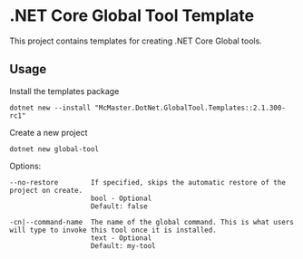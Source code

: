 .NET Core Global Tool Template
==============================

This project contains templates for creating .NET Core Global tools.

## Usage

Install the templates package

    dotnet new --install "McMaster.DotNet.GlobalTool.Templates::2.1.300-rc1"

Create a new project

    dotnet new global-tool

Options:

    --no-restore        If specified, skips the automatic restore of the project on create.
                        bool - Optional
                        Default: false

    -cn|--command-name  The name of the global command. This is what users will type to invoke this tool once it is installed.
                        text - Optional
                        Default: my-tool

